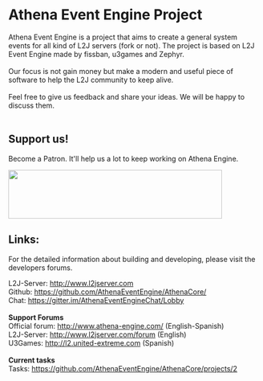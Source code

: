 # Athena Event Engine Project

Athena Event Engine is a project that aims to create a general system events for all kind of L2J servers (fork or not).
The project is based on L2J Event Engine made by fissban, u3games and Zephyr.<br><br>
Our focus is not gain money but make a modern and useful piece of software to help the L2J community to keep alive.<br><br>
Feel free to give us feedback and share your ideas. We will be happy to discuss them.<br><br>

## Support us!

Become a Patron. It'll help us a lot to keep working on Athena Engine.

<a href="https://patreon.com/user?u=6145458&utm_medium=social&utm_source=github&utm_campaign=creatorshare2" target="_blank" class="externalLink"><img src="https://s3.amazonaws.com/patreon_public_assets/toolbox/patreon.png" width="426" height="97"></a>

## Links:

For the detailed information about building and developing, please visit the developers forums.

L2J-Server: http://www.l2jserver.com<br>
Github: https://github.com/AthenaEventEngine/AthenaCore/<br>
Chat: https://gitter.im/AthenaEventEngineChat/Lobby<br>
<br>
**Support Forums**<br>
Official forum: http://www.athena-engine.com/ (English-Spanish)<br>
L2J-Server: http://www.l2jserver.com/forum (English)<br>
U3Games: http://l2.united-extreme.com (Spanish)<br>
<br>
**Current tasks**<br>
Tasks: https://github.com/AthenaEventEngine/AthenaCore/projects/2<br>
